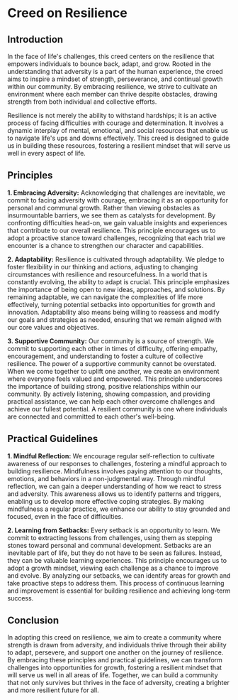 # Creed on Resilience

## Introduction

In the face of life's challenges, this creed centers on the resilience that empowers individuals to bounce back, adapt, and grow. Rooted in the understanding that adversity is a part of the human experience, the creed aims to inspire a mindset of strength, perseverance, and continual growth within our community. By embracing resilience, we strive to cultivate an environment where each member can thrive despite obstacles, drawing strength from both individual and collective efforts.

Resilience is not merely the ability to withstand hardships; it is an active process of facing difficulties with courage and determination. It involves a dynamic interplay of mental, emotional, and social resources that enable us to navigate life's ups and downs effectively. This creed is designed to guide us in building these resources, fostering a resilient mindset that will serve us well in every aspect of life.

## Principles

**1. Embracing Adversity:** Acknowledging that challenges are inevitable, we commit to facing adversity with courage, embracing it as an opportunity for personal and communal growth. Rather than viewing obstacles as insurmountable barriers, we see them as catalysts for development. By confronting difficulties head-on, we gain valuable insights and experiences that contribute to our overall resilience. This principle encourages us to adopt a proactive stance toward challenges, recognizing that each trial we encounter is a chance to strengthen our character and capabilities.

**2. Adaptability:** Resilience is cultivated through adaptability. We pledge to foster flexibility in our thinking and actions, adjusting to changing circumstances with resilience and resourcefulness. In a world that is constantly evolving, the ability to adapt is crucial. This principle emphasizes the importance of being open to new ideas, approaches, and solutions. By remaining adaptable, we can navigate the complexities of life more effectively, turning potential setbacks into opportunities for growth and innovation. Adaptability also means being willing to reassess and modify our goals and strategies as needed, ensuring that we remain aligned with our core values and objectives.

**3. Supportive Community:** Our community is a source of strength. We commit to supporting each other in times of difficulty, offering empathy, encouragement, and understanding to foster a culture of collective resilience. The power of a supportive community cannot be overstated. When we come together to uplift one another, we create an environment where everyone feels valued and empowered. This principle underscores the importance of building strong, positive relationships within our community. By actively listening, showing compassion, and providing practical assistance, we can help each other overcome challenges and achieve our fullest potential. A resilient community is one where individuals are connected and committed to each other's well-being.

## Practical Guidelines

**1. Mindful Reflection:** We encourage regular self-reflection to cultivate awareness of our responses to challenges, fostering a mindful approach to building resilience. Mindfulness involves paying attention to our thoughts, emotions, and behaviors in a non-judgmental way. Through mindful reflection, we can gain a deeper understanding of how we react to stress and adversity. This awareness allows us to identify patterns and triggers, enabling us to develop more effective coping strategies. By making mindfulness a regular practice, we enhance our ability to stay grounded and focused, even in the face of difficulties.

**2. Learning from Setbacks:** Every setback is an opportunity to learn. We commit to extracting lessons from challenges, using them as stepping stones toward personal and communal development. Setbacks are an inevitable part of life, but they do not have to be seen as failures. Instead, they can be valuable learning experiences. This principle encourages us to adopt a growth mindset, viewing each challenge as a chance to improve and evolve. By analyzing our setbacks, we can identify areas for growth and take proactive steps to address them. This process of continuous learning and improvement is essential for building resilience and achieving long-term success.

## Conclusion

In adopting this creed on resilience, we aim to create a community where strength is drawn from adversity, and individuals thrive through their ability to adapt, persevere, and support one another on the journey of resilience. By embracing these principles and practical guidelines, we can transform challenges into opportunities for growth, fostering a resilient mindset that will serve us well in all areas of life. Together, we can build a community that not only survives but thrives in the face of adversity, creating a brighter and more resilient future for all.